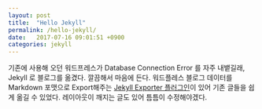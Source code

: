 ```yaml
---
layout: post
title:  "Hello Jekyll"
permalink: /hello-jekyll/
date:   2017-07-16 09:01:51 +0900
categories: jekyll
---
```


기존에 사용해 오던 워드프레스가 Database Connection Error 를 자주 내뱉길래, Jekyll 로 블로그를 옮겼다. 깔끔해서 마음에 든다. 워드플레스 블로그 데이터를 Markdown 포맷으로 Export해주는 [Jekyll Exporter 플러그인](https://ko.wordpress.org/plugins/jekyll-exporter/)이 있어 기존 글들을 쉽게 옮길 수 있었다. 레이아웃이 깨지는 글도 있어 틈틈이 수정해야겠다.

